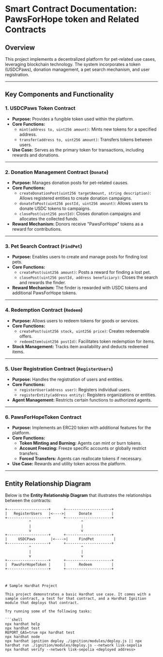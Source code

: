# Smart Contract Documentation: PawsForHope token and Related Contracts

## Overview
This project implements a decentralized platform for pet-related use cases, leveraging blockchain technology. The system incorporates a token (USDCPaws), donation management, a pet search mechanism, and user registration.

---

## Key Components and Functionality

### 1. **USDCPaws Token Contract**
- **Purpose:** Provides a fungible token used within the platform.
- **Core Functions:**
  - `mint(address to, uint256 amount)`: Mints new tokens for a specified address.
  - `transfer(address to, uint256 amount)`: Transfers tokens between users.
- **Use Case:** Serves as the primary token for transactions, including rewards and donations.

---

### 2. **Donation Management Contract (`Donate`)**
- **Purpose:** Manages donation posts for pet-related causes.
- **Core Functions:**
  - `createDonationPost(uint256 targetAmount, string description)`: Allows registered entities to create donation campaigns.
  - `donateToPost(uint256 postId, uint256 amount)`: Allows users to donate USDC tokens to campaigns.
  - `closePost(uint256 postId)`: Closes donation campaigns and allocates the collected funds.
- **Reward Mechanism:** Donors receive "PawsForHope" tokens as a reward for contributions.

---

### 3. **Pet Search Contract (`FindPet`)**
- **Purpose:** Enables users to create and manage posts for finding lost pets.
- **Core Functions:**
  - `createPost(uint256 amount)`: Posts a reward for finding a lost pet.
  - `closePost(uint256 postId, address beneficiary)`: Closes the search and rewards the finder.
- **Reward Mechanism:** The finder is rewarded with USDC tokens and additional PawsForHope tokens.

---

### 4. **Redemption Contract (`Redeem`)**
- **Purpose:** Allows users to redeem tokens for goods or services.
- **Core Functions:**
  - `createPost(uint256 stock, uint256 price)`: Creates redeemable offers.
  - `redeemItem(uint256 postId)`: Facilitates token redemption for items.
- **Stock Management:** Tracks item availability and deducts redeemed items.

---

### 5. **User Registration Contract (`RegisterUsers`)**
- **Purpose:** Handles the registration of users and entities.
- **Core Functions:**
  - `registerUser(address user)`: Registers individual users.
  - `registerEntity(address entity)`: Registers organizations or entities.
- **Agent Management:** Restricts certain functions to authorized agents.

---

### 6. **PawsForHopeToken Contract**
- **Purpose:** Implements an ERC20 token with additional features for the platform.
- **Core Functions:**
  - **Token Minting and Burning:** Agents can mint or burn tokens.
  - **Account Freezing:** Freeze specific accounts or globally restrict transfers.
  - **Forced Transfers:** Agents can reallocate tokens if necessary.
- **Use Case:** Rewards and utility token across the platform.

---

## Entity Relationship Diagram

Below is the **Entity Relationship Diagram** that illustrates the relationships between the contracts:

```plaintext
+-------------------+      +---------------------+
|   RegisterUsers   |<---->|      Donate         |
+-------------------+      +---------------------+
           ^                       ^
           |                       |
           v                       v
+-------------------+      +---------------------+
|     USDCPaws       |<---->|     FindPet         |
+-------------------+      +---------------------+
           ^                       ^
           |                       |
           v                       v
+-------------------+      +---------------------+
|  PawsForHopeToken |      |      Redeem         |
+-------------------+      +---------------------+



# Sample Hardhat Project

This project demonstrates a basic Hardhat use case. It comes with a sample contract, a test for that contract, and a Hardhat Ignition module that deploys that contract.

Try running some of the following tasks:

```shell
npx hardhat help
npx hardhat test
REPORT_GAS=true npx hardhat test
npx hardhat node
npx hardhat ignition deploy ./ignition/modules/deploy.js || npx hardhat run ./ignition/modules/deploy.js --network lisk-sepolia
npx hardhat verify --network lisk-sepolia <deployed address>

```
<!-- 
Deploying RegisterUsers...
reusing "RegisterUsers" at 0xE104860e2caE646f2F2C96F4164a8459061cc988
RegisterUsers deployed to: 0xE104860e2caE646f2F2C96F4164a8459061cc988
Deploying PawsForHopeToken...
deploying "PawsForHopeToken" (tx: 0x86d39d5f62330498caa321b34daedaa59f1822f6aa69b507503c094511a9c29c)...: deployed at 0x5091F028b9a4151EE9acDF255B3a55263508dEa3 with 1275947 gas
PawsForHopeToken deployed to: 0x5091F028b9a4151EE9acDF255B3a55263508dEa3
Deploying USDCPaws...
deploying "USDCPaws" (tx: 0x8ee705950104fa55488828fafe5f7bd52fdcbed31041632222c1228bb5d2f226)...: deployed at 0x17896b08cabD2759cc2047a8e726845CbEE9a3fB with 693552 gas
USDCPaws deployed to: 0x17896b08cabD2759cc2047a8e726845CbEE9a3fB
Deploying Donate...
deploying "Donate" (tx: 0x170de6891e0789991217697bd94dca654ef2110f0d15e49959771b01c21dab11)...: deployed at 0x59a89b06D3C692Ef5a516093C42F1ab845556Cee with 1797252 gas
Donate deployed to: 0x59a89b06D3C692Ef5a516093C42F1ab845556Cee
Deploying FindPet...
deploying "FindPet" (tx: 0x47594a2a236829a6211b4d3c87ccb6d571b244ae61e8a3b49f3bf54ba53b7b9b)...: deployed at 0xd4475C6409a6F7a3AC042aaBE53f8F455081610f with 1644404 gas
FindPet deployed to: 0xd4475C6409a6F7a3AC042aaBE53f8F455081610f
Deploying Redeem...
deploying "Redeem" (tx: 0xc00d3eb0997f3a9ec516fa14a9aaa7e2f850c67239b1952ee60128a9007d335f)...: deployed at 0x76e0a9DA47fe2D86bDfe72980B927547C52064Ba with 1090713 gas
Redeem deployed to: 0x76e0a9DA47fe2D86bDfe72980B927547C52064Ba

Deployment completed successfully!
Done in 68.48s. -->


<!-- contract 
RegisterUsers deployed to: 0xE104860e2caE646f2F2C96F4164a8459061cc988
PawsForHopeToken deployed to: 0x5091F028b9a4151EE9acDF255B3a55263508dEa3
USDCPaws deployed to: 0x17896b08cabD2759cc2047a8e726845CbEE9a3fB
Donate deployed to: 0x59a89b06D3C692Ef5a516093C42F1ab845556Cee
FindPet deployed to: 0xd4475C6409a6F7a3AC042aaBE53f8F455081610f
Redeem deployed to: 0x76e0a9DA47fe2D86bDfe72980B927547C52064Ba
 -->




<!-- Deploying RegisterUsers...
reusing "RegisterUsers" at 0xA1bC15400b27de56fd49B2602E8CDE718528980F
RegisterUsers deployed to: 0xA1bC15400b27de56fd49B2602E8CDE718528980F
Deploying PawsForHopeToken...
reusing "PawsForHopeToken" at 0x867FB814457854b8Fcc8C6A0f218CbeCda67A914
PawsForHopeToken deployed to: 0x867FB814457854b8Fcc8C6A0f218CbeCda67A914
Deploying Donate...
reusing "Donate" at 0x51AeEa0B00ca68e6755e1D0DEfaA6932a1972fBa
Donate deployed to: 0x51AeEa0B00ca68e6755e1D0DEfaA6932a1972fBa
Deploying FindPet...
reusing "FindPet" at 0x28E3F40b08dDF9dbDb3d5EF71E1F8783ffa2B18A
FindPet deployed to: 0x28E3F40b08dDF9dbDb3d5EF71E1F8783ffa2B18A
Deploying Redeem...
reusing "Redeem" at 0x996A037aE0CB6Dfdfc76eA6D431f1d9327477752
Redeem deployed to: 0x996A037aE0CB6Dfdfc76eA6D431f1d9327477752
Deploying USDCPaws...
deploying "USDCPaws" (tx: 0xf7225c6834310925544e1397bbec9346418b96bd0511e65e8b73f5d07f8e169e)...: deployed at 0x942e416a411d4cEBba01B0a81A505ad35E5d0986 with 360218 gas
USDCPaws deployed to: 0x942e416a411d4cEBba01B0a81A505ad35E5d0986

Deployment completed successfully!
Done in 35.64s -->
